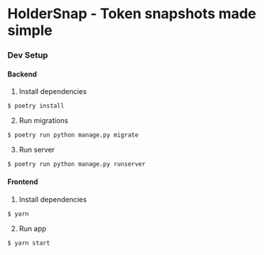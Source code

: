 # HolderSnap - Token snapshots made simple

### Dev Setup

#### Backend
1. Install dependencies
  ```
  $ poetry install
  ```
2. Run migrations
  ```
  $ poetry run python manage.py migrate
  ```
3. Run server
  ```
  $ poetry run python manage.py runserver
  ```

#### Frontend
1. Install dependencies
  ```
  $ yarn
  ```
2. Run app
  ```
  $ yarn start
  ```
